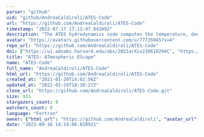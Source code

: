 ```yaml
---
parser: "github"
uid: "github/AndreaCaldiroli/ATES-Code"
url: "https://github.com/AndreaCaldiroli/ATES-Code"
timestamp: "2022-07-17 17:11:47.841692"
description: "The ATES hydrodynamics code computes the temperature, density, velocity and ionization fraction profiles of highly irradiated planetary atmospheres, along with the current, steady-state mass loss rate. ATES solves the one-dimensional Euler, mass and energy conservation equations in radial coordinates through a finite-volume scheme. The hydrodynamics module is paired with a photoionization equilibrium solver that includes cooling via bremsstrahlung, recombination and collisional excitation/ionization for the case of an atmosphere of primordial composition (i.e., pure atomic hydrogen-helium), while also accounting for advection of the different ion species."
avatar: "https://avatars.githubusercontent.com/u/77735945?v=4"
repo_url: "https://github.com/AndreaCaldiroli/ATES-Code"
doi: ["https://ui.adsabs.harvard.edu/abs/2021arXiv210610294C", "https://ui.adsabs.harvard.edu/abs/2021ascl.soft06015C/abstract"]
title: "ATES: ATmospheric EScape"
name: "ATES-Code"
full_name: "AndreaCaldiroli/ATES-Code"
html_url: "https://github.com/AndreaCaldiroli/ATES-Code"
created_at: "2021-01-20T14:02:56Z"
updated_at: "2022-03-29T18:30:27Z"
clone_url: "https://github.com/AndreaCaldiroli/ATES-Code.git"
size: 931
stargazers_count: 9
watchers_count: 9
language: "Fortran"
owner: {"html_url": "https://github.com/AndreaCaldiroli", "avatar_url": "https://avatars.githubusercontent.com/u/77735945?v=4", "login": "AndreaCaldiroli", "type": "User"}
date: "2023-09-16 14:19:06.028921"
---
```

